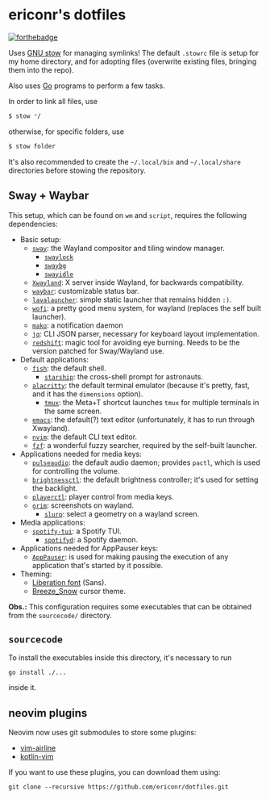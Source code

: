 # ericonr's dotfiles

[![forthebadge](https://forthebadge.com/images/badges/powered-by-electricity.svg)](https://forthebadge.com)

Uses [GNU stow](https://www.gnu.org/software/stow/) for managing symlinks! The default `.stowrc` file is setup for my home directory, and for adopting files (overwrite existing files, bringing them into the repo).

Also uses [Go](https://golang.org/) programs to perform a few tasks.

In order to link all files, use

```bash
$ stow */
```

otherwise, for specific folders, use

```bash
$ stow folder
```

It's also recommended to create the `~/.local/bin` and `~/.local/share` directories before stowing the repository.

## Sway + Waybar

This setup, which can be found on `wm` and `script`, requires the following dependencies:
* Basic setup:
  * [`sway`](https://swaywm.org/): the Wayland compositor and tiling window manager.
    * [`swaylock`](https://github.com/swaywm/swaylock)
    * [`swaybg`](https://github.com/swaywm/swaybg)
    * [`swayidle`](https://github.com/swaywm/swayidle)
  * [`Xwayland`](https://wayland.freedesktop.org/xserver.html): X server inside Wayland, for backwards compatibility.
  * [`waybar`](https://github.com/Alexays/Waybar): customizable status bar.
  * [`lavalauncher`](https://git.sr.ht/~leon_plickat/lavalauncher): simple static launcher that remains hidden `:)`.
  * [`wofi`](https://hg.sr.ht/~scoopta/wofi): a pretty good menu system, for wayland (replaces the self built launcher).
  * [`mako`](https://wayland.emersion.fr/mako/): a notification daemon
  * [`jq`](https://stedolan.github.io/jq/): CLI JSON parser, necessary for keyboard layout implementation.
  * [`redshift`](https://github.com/minus7/redshift/tree/wayland): magic tool for avoiding eye burning. Needs to be the version patched for Sway/Wayland use.
* Default applications:
  * [`fish`](https://fishshell.com/): the default shell.
	* [`starship`](https://starship.rs/): the cross-shell prompt for astronauts.
  * [`alacritty`](https://github.com/jwilm/alacritty): the default terminal emulator (because it's pretty, fast, and it has the `dimensions` option).
    * [`tmux`](https://github.com/tmux/tmux): the Meta+T shortcut launches `tmux` for multiple terminals in the same screen.
  * [`emacs`](https://www.gnu.org/software/emacs/): the default(?) text editor (unfortunately, it has to run through Xwayland).
  * [`nvim`](https://neovim.io/): the default CLI text editor.
  * [`fzf`](https://github.com/junegunn/fzf): a wonderful fuzzy searcher, required by the self-built launcher.
* Applications needed for media keys:
  * [`pulseaudio`](https://www.freedesktop.org/wiki/Software/PulseAudio/): the default audio daemon; provides `pactl`, which is used for controlling the volume.
  * [`brightnessctl`](https://github.com/Hummer12007/brightnessctl): the default brightness controller; it's used for setting the backlight.
  * [`playerctl`](https://github.com/altdesktop/playerctl): player control from media keys.
  * [`grim`](https://wayland.emersion.fr/grim/): screenshots on wayland.
    * [`slurp`](https://wayland.emersion.fr/slurp/): select a geometry on a wayland screen.
* Media applications:
  * [`spotify-tui`](https://github.com/Rigellute/spotify-tui): a Spotify TUI.
    * [`spotifyd`](https://github.com/Spotifyd/spotifyd): a Spotify daemon.
* Applications needed for AppPauser keys:
  * [`AppPauser`](https://github.com/ericonr/AppPauser): is used for making pausing the execution of any application that's started by it possible.
* Theming:
  * [Liberation font](https://en.wikipedia.org/wiki/Liberation_fonts) (Sans).
  * [Breeze\_Snow](https://github.com/KDE/breeze) cursor theme.

**Obs.:** This configuration requires some executables that can be obtained from the `sourcecode/` directory.

## `sourcecode`

To install the executables inside this directory, it's necessary to run

```shell
go install ./...
```

inside it.

## neovim plugins

Neovim now uses git submodules to store some plugins:

* [vim-airline](https://github.com/vim-airline/vim-airline)
* [kotlin-vim](https://github.com/udalov/kotlin-vim)

If you want to use these plugins, you can download them using:

```shell
git clone --recursive https://github.com/ericonr/dotfiles.git
```

